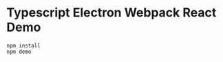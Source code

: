 Typescript Electron Webpack React Demo
======================================

```
npm install
npm demo
```
